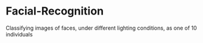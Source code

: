 # Facial-Recognition
Classifying images of faces, under different lighting conditions, as one of 10 individuals 
